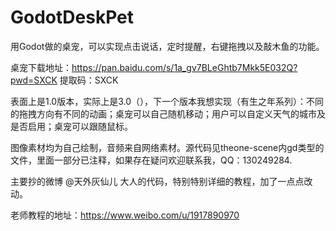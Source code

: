 # GodotDeskPet
用Godot做的桌宠，可以实现点击说话，定时提醒，右键拖拽以及敲木鱼的功能。

桌宠下载地址：https://pan.baidu.com/s/1a_gv7BLeGhtb7Mkk5E032Q?pwd=SXCK 提取码：SXCK

表面上是1.0版本，实际上是3.0（），下一个版本我想实现（有生之年系列）：不同的拖拽方向有不同的动画；桌宠可以自己随机移动；用户可以自定义天气的城市及是否启用；桌宠可以跟随鼠标。

图像素材均为自己绘制，音频来自网络素材。源代码见theone-scene内gd类型的文件，里面一部分已注释，如果存在疑问欢迎联系我，QQ：130249284.

主要抄的微博 @天外灰仙儿 大人的代码，特别特别详细的教程，加了一点点改动。

老师教程的地址：https://www.weibo.com/u/1917890970
